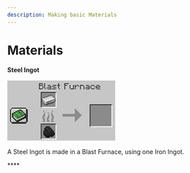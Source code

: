 ```yaml
---
description: Making basic Materials
---
```


# Materials

**Steel Ingot**

![](../.gitbook/assets/steel-ingot.png)

A Steel Ingot is made in a Blast Furnace, using one Iron Ingot.

\*\*\*\*

